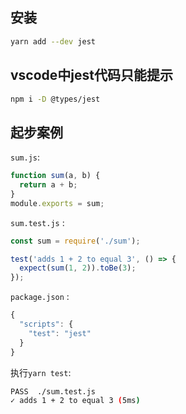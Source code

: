 ## 安装

```bash
yarn add --dev jest
```

## vscode中jest代码只能提示

```bash
npm i -D @types/jest
```

## 起步案例

`sum.js`:

```js
function sum(a, b) {
  return a + b;
}
module.exports = sum;
```

`sum.test.js` :

```js
const sum = require('./sum');

test('adds 1 + 2 to equal 3', () => {
  expect(sum(1, 2)).toBe(3);
});
```

`package.json` : 

```js
{
  "scripts": {
    "test": "jest"
  }
}
```

执行`yarn test`:

```bash
PASS  ./sum.test.js
✓ adds 1 + 2 to equal 3 (5ms)
```

